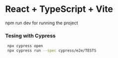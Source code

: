 # React + TypeScript + Vite

npm run dev for running the project

### Tesing with Cypress
```bash
 npx cypress open
 npx cypress run --spec cypress/e2e/TESTS
 ```